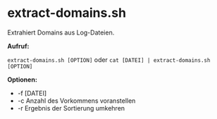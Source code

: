 extract-domains.sh
==================

Extrahiert Domains aus Log-Dateien.


**Aufruf:**

`extract-domains.sh [OPTION]` oder `cat [DATEI] | extract-domains.sh [OPTION]`

 
**Optionen:**
 - -f [DATEI]
 - -c Anzahl des Vorkommens voranstellen
 - -r Ergebnis der Sortierung umkehren
